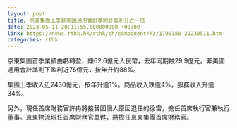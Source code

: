 ```yaml
---
layout: post
title: 京東集團上季非美國通用會計準則計盈利升近一倍
date: 2023-05-11 20:11:55.000000000 +08:00
link: https://news.rthk.hk/rthk/ch/component/k2/1700188-20230511.htm
categories: rthk
---
```


京東集團首季業績由虧轉盈，賺62.6億元人民幣，去年同期蝕29.9億元。非美國通用會計準則下盈利近76億元，按年升約88%。

集團上季收入近2430億元，按年升逾1%。商品收入跌逾4%，服務收入升逾34%。

另外，現任首席財務官許冉將接替因個人原因退任的徐雷，擔任首席執行官兼執行董事。京東物流現任首席財務官單甦，將擔任京東集團首席財務官。

